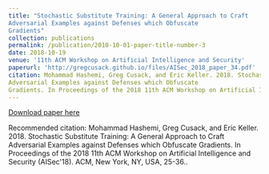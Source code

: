 ```yaml
---
title: "Stochastic Substitute Training: A General Approach to Craft
Adversarial Examples against Defenses which Obfuscate
Gradients"
collection: publications
permalink: /publication/2010-10-01-paper-title-number-3
date: 2018-10-19
venue: '11th ACM Workshop on Artificial Intelligence and Security'
paperurl: 'http://gregcusack.github.io/files/AISec_2018_paper_34.pdf'
citation: Mohammad Hashemi, Greg Cusack, and Eric Keller. 2018. Stochastic Substitute Training: A General Approach to Craft
Adversarial Examples against Defenses which Obfuscate
Gradients. In Proceedings of the 2018 11th ACM Workshop on Artificial Intelligence and Security (AISec'18). ACM, New York, NY, USA, 25-36.''
---
```


<a href='http://academicpages.github.io/files/AISec_2018_paper_34.pdf'>Download paper here</a>

Recommended citation: Mohammad Hashemi, Greg Cusack, and Eric Keller. 2018. Stochastic Substitute Training: A General Approach to Craft
Adversarial Examples against Defenses which Obfuscate
Gradients. In Proceedings of the 2018 11th ACM Workshop on Artificial Intelligence and Security (AISec'18). ACM, New York, NY, USA, 25-36..